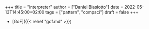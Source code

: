 +++
title = "Interpreter"
author = ["Daniel Biasiotto"]
date = 2022-05-13T14:45:00+02:00
tags = ["pattern", "compsci"]
draft = false
+++

-   [GoF]({{< relref "gof.md" >}})
